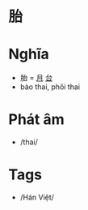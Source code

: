 # 胎

# Nghĩa
* 胎 = [月](月.md) [台](台.md)
* bào thai, phôi thai

# Phát âm
* /thai/

# Tags
* /Hán Việt/

<script>window.HANZI_FIELD='胎';</script>
